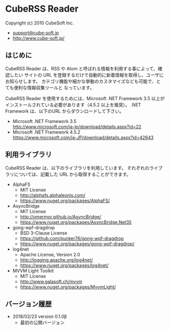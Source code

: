 CubeRSS Reader
====

Copyright (c) 2010 CubeSoft Inc.

* support@cube-soft.jp
* http://www.cube-soft.jp/

## はじめに

CubeRSS Reader は、RSS や Atom と呼ばれる情報を利用する事によって、確認したい
サイトの URL を登録するだけで自動的に新着情報を取得し、ユーザにお知らせします。
カテゴリ機能や細かな挙動のカスタマイズなども可能で、とても便利な情報収集ツールと
なっています。

CubeRSS Reader を使用するためには、Microsoft .NET Framework 3.5 以上が
インストールされている必要があります（4.5.2 以上を推奨）。
.NET Framework は、以下のURL からダウンロードして下さい。

* Microsoft .NET Framework 3.5  
  http://www.microsoft.com/ja-jp/download/details.aspx?id=22
* Microsoft .NET Framework 4.5.2  
  https://www.microsoft.com/ja-JP/download/details.aspx?id=42643

## 利用ライブラリ

CubeRSS Reader は、以下のライブラリを利用しています。
それぞれのライブラリについては、記載した URL から取得することができます。

* AlphaFS
    - MIT License
    - http://alphafs.alphaleonis.com/
    - https://www.nuget.org/packages/AlphaFS/
* AsyncBridge
    - MIT License
    - http://omermor.github.io/AsyncBridge/
    - https://www.nuget.org/packages/AsyncBridge.Net35
* gong-wpf-dragdrop
    - BSD 3-Clause License
    - https://github.com/punker76/gong-wpf-dragdrop
    - https://www.nuget.org/packages/gong-wpf-dragdrop/
* log4net
    - Apache License, Version 2.0
    - http://logging.apache.org/log4net/
    - https://www.nuget.org/packages/log4net/
* MVVM Light Toolkit
    - MIT License
    - http://www.galasoft.ch/mvvm
    - https://www.nuget.org/packages/MvvmLight/

## バージョン履歴

* 2018/02/23 version 0.1.0β
    - 最初の公開バージョン
